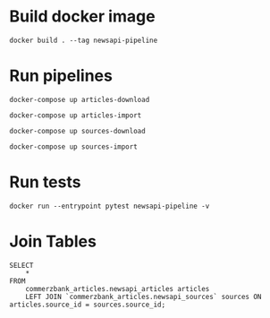 
# Build docker image

    docker build . --tag newsapi-pipeline


# Run pipelines

    docker-compose up articles-download

    docker-compose up articles-import

    docker-compose up sources-download

    docker-compose up sources-import

# Run tests

    docker run --entrypoint pytest newsapi-pipeline -v

# Join Tables

    SELECT
        *
    FROM
        commerzbank_articles.newsapi_articles articles
        LEFT JOIN `commerzbank_articles.newsapi_sources` sources ON articles.source_id = sources.source_id;